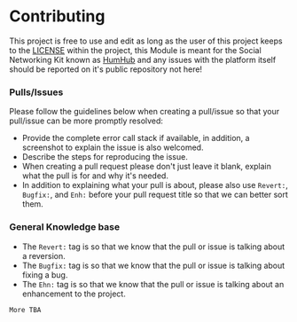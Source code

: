 # Contributing
This project is free to use and edit as long as the user of this project keeps to the [LICENSE](https://github.com/GreenVolume/humhub-twitchtv-module/blob/master/LICENSE) within the project, this Module is meant for the Social Networking Kit known as [HumHub](https://github.com/humhub/humhub) and any issues with the platform itself should be reported on it's public repository not here!


### Pulls/Issues
Please follow the guidelines below when creating a pull/issue so that your pull/issue can be more promptly resolved:

- Provide the complete error call stack if available, in addition, a screenshot to explain the issue is also welcomed.
- Describe the steps for reproducing the issue.
- When creating a pull request please don't just leave it blank, explain what the pull is for and why it's needed.
- In addition to explaining what your pull is about, please also use `Revert:`, `Bugfix:`, and `Enh:` before your pull request title so that we can better sort them.

### General Knowledge base
- The `Revert:` tag is so that we know that the pull or issue is talking about a reversion.
- The `Bugfix:` tag is so that we know that the pull or issue is talking about fixing a bug.
- The `Ehn:` tag is so that we know that the pull or issue is talking about an enhancement to the project.

`More TBA`
